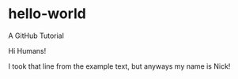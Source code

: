 # hello-world
A GitHub Tutorial

Hi Humans!

I took that line from the example text, but anyways my name is Nick!
